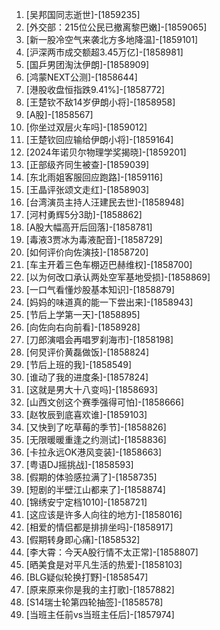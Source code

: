 
1. [吴邦国同志逝世]-[1859235]
1. [外交部：215位公民已撤离黎巴嫩]-[1859065]
1. [新一股冷空气来袭北方多地降温]-[1859101]
1. [沪深两市成交额超3.45万亿]-[1858981]
1. [国乒男团淘汰伊朗]-[1858909]
1. [鸿蒙NEXT公测]-[1858644]
1. [港股收盘恒指跌9.41%]-[1858772]
1. [王楚钦不敌14岁伊朗小将]-[1858958]
1. [A股]-[1858567]
1. [你坐过双层火车吗]-[1859012]
1. [王楚钦回应输给伊朗小将]-[1859164]
1. [2024年诺贝尔物理学奖揭晓]-[1859201]
1. [正部级齐同生被查]-[1859039]
1. [东北雨姐客服回应跑路]-[1859116]
1. [王晶评张颂文走红]-[1858903]
1. [台湾演员主持人汪建民去世]-[1858948]
1. [河村勇辉5分3助]-[1858862]
1. [A股大幅高开后回落]-[1858781]
1. [毒液3贾冰为毒液配音]-[1858729]
1. [如何评价向佐演技]-[1858720]
1. [车主开着三色车棚迈巴赫维权]-[1858700]
1. [以为何改口承认两处空军基地受损]-[1858869]
1. [一口气看懂炒股基本知识]-[1858879]
1. [妈妈的味道真的能一下尝出来]-[1858943]
1. [节后上学第一天]-[1858895]
1. [向佐向右向前看]-[1858928]
1. [刀郎演唱会再唱罗刹海市]-[1858198]
1. [何炅评价黄磊做饭]-[1858824]
1. [节后上班的我]-[1858549]
1. [谁动了我的进度条]-[1857824]
1. [这就是男大十八变吗]-[1858693]
1. [山西文创这个赛季强得可怕]-[1858666]
1. [赵牧辰到底喜欢谁]-[1859103]
1. [又快到了吃草莓的季节]-[1858826]
1. [无限暖暖重逢之约测试]-[1858836]
1. [卡拉永远OK港风变装]-[1858663]
1. [粤语DJ摇挑战]-[1858593]
1. [假期的体验感拉满了]-[1858735]
1. [短剧的半壁江山都来了]-[1858874]
1. [锦绣安宁定档1010]-[1858721]
1. [这应该是许多人向往的地方]-[1858016]
1. [相爱的情侣都是排排坐吗]-[1858917]
1. [假期转身即心痛]-[1858532]
1. [李大霄：今天A股行情不太正常]-[1858807]
1. [晒美食是对平凡生活的热爱]-[1858103]
1. [BLG疑似轮换打野]-[1858547]
1. [原来原来你是我的主打歌]-[1857882]
1. [S14瑞士轮第四轮抽签]-[1858578]
1. [当班主任前vs当班主任后]-[1857974]